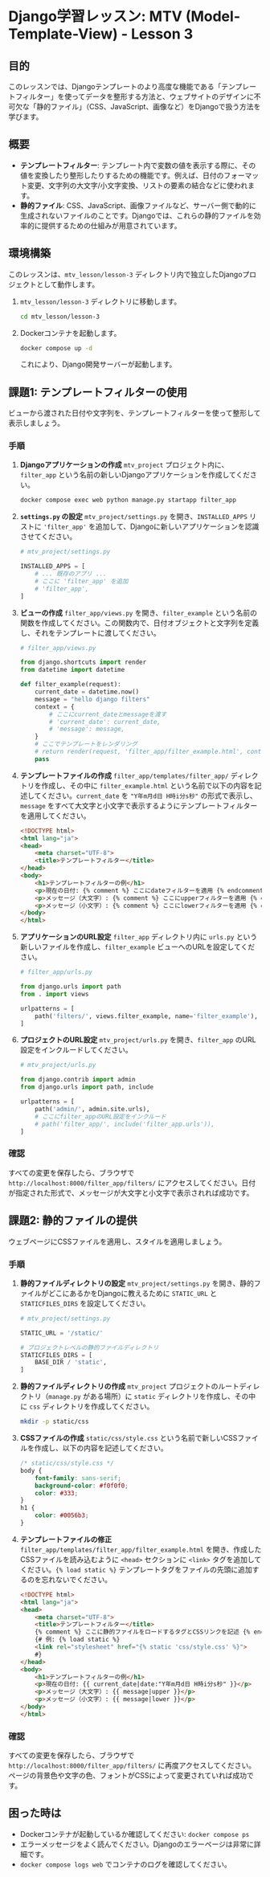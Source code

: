 # Django学習レッスン: MTV (Model-Template-View) - Lesson 3

## 目的

このレッスンでは、Djangoテンプレートのより高度な機能である「テンプレートフィルター」を使ってデータを整形する方法と、ウェブサイトのデザインに不可欠な「静的ファイル」（CSS、JavaScript、画像など）をDjangoで扱う方法を学びます。

## 概要

*   **テンプレートフィルター**: テンプレート内で変数の値を表示する際に、その値を変換したり整形したりするための機能です。例えば、日付のフォーマット変更、文字列の大文字/小文字変換、リストの要素の結合などに使われます。
*   **静的ファイル**: CSS、JavaScript、画像ファイルなど、サーバー側で動的に生成されないファイルのことです。Djangoでは、これらの静的ファイルを効率的に提供するための仕組みが用意されています。

## 環境構築

このレッスンは、`mtv_lesson/lesson-3` ディレクトリ内で独立したDjangoプロジェクトとして動作します。

1.  `mtv_lesson/lesson-3` ディレクトリに移動します。
    ```bash
    cd mtv_lesson/lesson-3
    ```
2.  Dockerコンテナを起動します。
    ```bash
    docker compose up -d
    ```
    これにより、Django開発サーバーが起動します。

## 課題1: テンプレートフィルターの使用

ビューから渡された日付や文字列を、テンプレートフィルターを使って整形して表示しましょう。

### 手順

1.  **Djangoアプリケーションの作成**
    `mtv_project` プロジェクト内に、`filter_app` という名前の新しいDjangoアプリケーションを作成してください。
    ```bash
    docker compose exec web python manage.py startapp filter_app
    ```

2.  **`settings.py` の設定**
    `mtv_project/settings.py` を開き、`INSTALLED_APPS` リストに `'filter_app'` を追加して、Djangoに新しいアプリケーションを認識させてください。

    ```python
    # mtv_project/settings.py

    INSTALLED_APPS = [
        # ... 既存のアプリ ...
        # ここに 'filter_app' を追加
        # 'filter_app',
    ]
    ```

3.  **ビューの作成**
    `filter_app/views.py` を開き、`filter_example` という名前の関数を作成してください。この関数内で、日付オブジェクトと文字列を定義し、それをテンプレートに渡してください。

    ```python
    # filter_app/views.py

    from django.shortcuts import render
    from datetime import datetime

    def filter_example(request):
        current_date = datetime.now()
        message = "hello django filters"
        context = {
            # ここにcurrent_dateとmessageを渡す
            # 'current_date': current_date,
            # 'message': message,
        }
        # ここでテンプレートをレンダリング
        # return render(request, 'filter_app/filter_example.html', context)
        pass
    ```

4.  **テンプレートファイルの作成**
    `filter_app/templates/filter_app/` ディレクトリを作成し、その中に `filter_example.html` という名前で以下の内容を記述してください。`current_date` を `"Y年m月d日 H時i分s秒"` の形式で表示し、`message` をすべて大文字と小文字で表示するようにテンプレートフィルターを適用してください。

    ```html
    <!DOCTYPE html>
    <html lang="ja">
    <head>
        <meta charset="UTF-8">
        <title>テンプレートフィルター</title>
    </head>
    <body>
        <h1>テンプレートフィルターの例</h1>
        <p>現在の日付: {% comment %} ここにdateフィルターを適用 {% endcomment %}</p>
        <p>メッセージ（大文字）: {% comment %} ここにupperフィルターを適用 {% endcomment %}</p>
        <p>メッセージ（小文字）: {% comment %} ここにlowerフィルターを適用 {% endcomment %}</p>
    </body>
    </html>
    ```

5.  **アプリケーションのURL設定**
    `filter_app` ディレクトリ内に `urls.py` という新しいファイルを作成し、`filter_example` ビューへのURLを設定してください。

    ```python
    # filter_app/urls.py

    from django.urls import path
    from . import views

    urlpatterns = [
        path('filters/', views.filter_example, name='filter_example'),
    ]
    ```

6.  **プロジェクトのURL設定**
    `mtv_project/urls.py` を開き、`filter_app` のURL設定をインクルードしてください。

    ```python
    # mtv_project/urls.py

    from django.contrib import admin
    from django.urls import path, include

    urlpatterns = [
        path('admin/', admin.site.urls),
        # ここにfilter_appのURL設定をインクルード
        # path('filter_app/', include('filter_app.urls')),
    ]
    ```

### 確認

すべての変更を保存したら、ブラウザで `http://localhost:8000/filter_app/filters/` にアクセスしてください。日付が指定された形式で、メッセージが大文字と小文字で表示されれば成功です。

## 課題2: 静的ファイルの提供

ウェブページにCSSファイルを適用し、スタイルを適用しましょう。

### 手順

1.  **静的ファイルディレクトリの設定**
    `mtv_project/settings.py` を開き、静的ファイルがどこにあるかをDjangoに教えるために `STATIC_URL` と `STATICFILES_DIRS` を設定してください。

    ```python
    # mtv_project/settings.py

    STATIC_URL = '/static/'

    # プロジェクトレベルの静的ファイルディレクトリ
    STATICFILES_DIRS = [
        BASE_DIR / 'static',
    ]
    ```

2.  **静的ファイルディレクトリの作成**
    `mtv_project` プロジェクトのルートディレクトリ（`manage.py` がある場所）に `static` ディレクトリを作成し、その中に `css` ディレクトリを作成してください。
    ```bash
    mkdir -p static/css
    ```

3.  **CSSファイルの作成**
    `static/css/style.css` という名前で新しいCSSファイルを作成し、以下の内容を記述してください。

    ```css
    /* static/css/style.css */
    body {
        font-family: sans-serif;
        background-color: #f0f0f0;
        color: #333;
    }
    h1 {
        color: #0056b3;
    }
    ```

4.  **テンプレートファイルの修正**
    `filter_app/templates/filter_app/filter_example.html` を開き、作成したCSSファイルを読み込むように `<head>` セクションに `<link>` タグを追加してください。`{% load static %}` テンプレートタグをファイルの先頭に追加するのを忘れないでください。

    ```html
    <!DOCTYPE html>
    <html lang="ja">
    <head>
        <meta charset="UTF-8">
        <title>テンプレートフィルター</title>
        {% comment %} ここに静的ファイルをロードするタグとCSSリンクを記述 {% endcomment %}
        {# 例: {% load static %}
        <link rel="stylesheet" href="{% static 'css/style.css' %}">
        #}
    </head>
    <body>
        <h1>テンプレートフィルターの例</h1>
        <p>現在の日付: {{ current_date|date:"Y年m月d日 H時i分s秒" }}</p>
        <p>メッセージ（大文字）: {{ message|upper }}</p>
        <p>メッセージ（小文字）: {{ message|lower }}</p>
    </body>
    </html>
    ```

### 確認

すべての変更を保存したら、ブラウザで `http://localhost:8000/filter_app/filters/` に再度アクセスしてください。ページの背景色や文字の色、フォントがCSSによって変更されていれば成功です。

## 困った時は

*   Dockerコンテナが起動しているか確認してください: `docker compose ps`
*   エラーメッセージをよく読んでください。Djangoのエラーページは非常に詳細です。
*   `docker compose logs web` でコンテナのログを確認してください。
